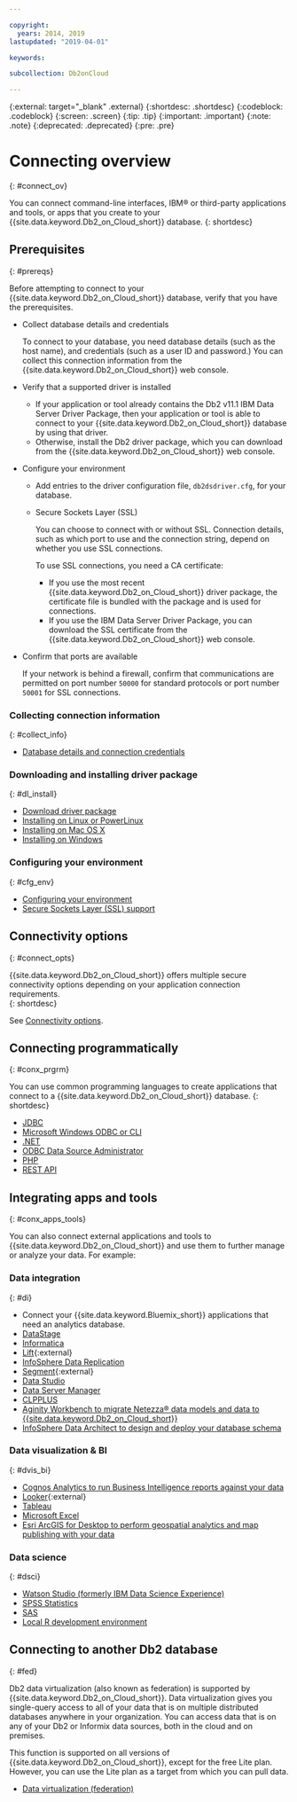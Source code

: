 ```yaml
---

copyright:
  years: 2014, 2019
lastupdated: "2019-04-01"

keywords:

subcollection: Db2onCloud

---
```


<!-- Attribute definitions --> 
{:external: target="_blank" .external}
{:shortdesc: .shortdesc}
{:codeblock: .codeblock}
{:screen: .screen}
{:tip: .tip}
{:important: .important}
{:note: .note}
{:deprecated: .deprecated}
{:pre: .pre}

# Connecting overview
{: #connect_ov}

You can connect command-line interfaces, IBM® or third-party applications and tools, or apps that you create to your {{site.data.keyword.Db2_on_Cloud_short}} database. 
{: shortdesc}

## Prerequisites
{: #prereqs}

Before attempting to connect to your {{site.data.keyword.Db2_on_Cloud_short}} database, verify that you have the prerequisites. 

- Collect database details and credentials

   To connect to your database, you need database details (such as the host name), and credentials (such as a user ID and password.) You can collect this connection information from the {{site.data.keyword.Db2_on_Cloud_short}} web console.

- Verify that a supported driver is installed

   - If your application or tool already contains the Db2 v11.1 IBM Data Server Driver Package, then your application or tool is able to connect to your {{site.data.keyword.Db2_on_Cloud_short}} database by using that driver.
   - Otherwise, install the Db2 driver package, which you can download from the {{site.data.keyword.Db2_on_Cloud_short}} web console.

- Configure your environment

  - Add entries to the driver configuration file, `db2dsdriver.cfg`, for your database.
  - Secure Sockets Layer (SSL)

    You can choose to connect with or without SSL. Connection details, such as which port to use and the connection string, depend on whether you use SSL connections.

    To use SSL connections, you need a CA certificate:
    - If you use the most recent {{site.data.keyword.Db2_on_Cloud_short}} driver package, the certificate file is bundled with the package and is used for connections.
    - If you use the IBM Data Server Driver Package, you can download the SSL certificate from the {{site.data.keyword.Db2_on_Cloud_short}} web console.

- Confirm that ports are available

   If your network is behind a firewall, confirm that communications are permitted on port number `50000` for standard protocols or port number `50001` for SSL connections.

<!-- Before you can connect to your {{site.data.keyword.Db2_on_Cloud_short}} database, verify that you completed downloading and installing the necessary components on the prerequisites checklist: 

- [Prerequisites checklist](prereqs.html) -->

### Collecting connection information
{: #collect_info}

- [Database details and connection credentials](/docs/services/Db2onCloud/connecting?topic=Db2onCloud-db_details_cxn_creds#db_details_cxn_creds)

### Downloading and installing driver package
{: #dl_install}

- [Download driver package](/docs/services/Db2onCloud/connecting?topic=Db2onCloud-dr_pkg#dr_pkg)
- [Installing on Linux or PowerLinux](/docs/services/Db2onCloud/connecting?topic=Db2onCloud-install_dr_pkg_linux#install_dr_pkg_linux)
- [Installing on Mac OS X](/docs/services/Db2onCloud/connecting?topic=Db2onCloud-install_dr_pkg_mac#install_dr_pkg_mac)
- [Installing on Windows](/docs/services/Db2onCloud/connecting?topic=Db2onCloud-install_dr_pkg_windows#install_dr_pkg_windows)

### Configuring your environment
{: #cfg_env}

- [Configuring your environment](/docs/services/Db2onCloud/connecting?topic=Db2onCloud-cfg_loc_env#cfg_loc_env)
- [Secure Sockets Layer (SSL) support](/docs/services/Db2onCloud/connecting?topic=Db2onCloud-ssl_support#ssl_support)

## Connectivity options
{: #connect_opts}

{{site.data.keyword.Db2_on_Cloud_short}} offers multiple secure connectivity options depending on your application connection requirements.  
{: shortdesc}

See [Connectivity options](/docs/services/Db2onCloud/connecting?topic=Db2onCloud-connect_options#connect_options).

## Connecting programmatically
{: #conx_prgrm}

You can use common programming languages to create applications that connect to a {{site.data.keyword.Db2_on_Cloud_short}} database.
{: shortdesc}

- [JDBC](/docs/services/Db2onCloud/connecting?topic=Db2onCloud-con_prog_jdbc#con_prog_jdbc)
- [Microsoft Windows ODBC or CLI](/docs/services/Db2onCloud/connecting?topic=Db2onCloud-con_prog_odbc_cli#con_prog_odbc_cli)
- [.NET](/docs/services/Db2onCloud/connecting?topic=Db2onCloud-con_prog_net#con_prog_net)
- [ODBC Data Source Administrator](/docs/services/Db2onCloud/connecting?topic=Db2onCloud-con_prog_odbc_dsa#con_prog_odbc_dsa)
- [PHP](/docs/services/Db2onCloud/connecting?topic=Db2onCloud-con_prog_php#con_prog_php)
- [REST API](/docs/services/Db2onCloud/connecting?topic=Db2onCloud-con_rest_api#con_rest_api)
<!-- - [C++]() -->
<!-- - [Java]() -->
<!-- - [Node.js]() -->
<!-- - [Perl]() -->
<!-- - [Python]() -->

## Integrating apps and tools
{: #conx_apps_tools}

You can also connect external applications and tools to {{site.data.keyword.Db2_on_Cloud_short}} and use them to further manage or analyze your data. For example:

### Data integration
{: #di}

- Connect your {{site.data.keyword.Bluemix_short}} applications that need an analytics database.
- [DataStage](/docs/services/Db2onCloud/connecting?topic=Db2onCloud-data_int#datastage)
- [Informatica](/docs/services/Db2onCloud/connecting?topic=Db2onCloud-data_int#informatica)
- [Lift](https://www.lift-cli.cloud.ibm.com/#docs){:external}
- [InfoSphere Data Replication](/docs/services/Db2onCloud/connecting?topic=Db2onCloud-data_int#idr)
- [Segment](https://segment.com/docs/destinations/db2/){:external}
- [Data Studio](/docs/services/Db2onCloud/connecting?topic=Db2onCloud-data_int#data_studio)
- [Data Server Manager](/docs/services/Db2onCloud/connecting?topic=Db2onCloud-data_int#dsm)
- [CLPPLUS](/docs/services/Db2onCloud/connecting?topic=Db2onCloud-data_int#clpplus)
- [Aginity Workbench to migrate Netezza® data models and data to {{site.data.keyword.Db2_on_Cloud_short}}](/docs/services/Db2onCloud/connecting?topic=Db2onCloud-data_int#aginity_wb)
- [InfoSphere Data Architect to design and deploy your database schema](/docs/services/Db2onCloud/connecting?topic=Db2onCloud-data_int#ida)

### Data visualization & BI
{: #dvis_bi}

- [Cognos Analytics to run Business Intelligence reports against your data](/docs/services/Db2onCloud/connecting?topic=Db2onCloud-data_vis_bi#cognos)
- [Looker](https://docs.looker.com/setup-and-management/connecting-to-db){:external}
- [Tableau](/docs/services/Db2onCloud/connecting?topic=Db2onCloud-data_vis_bi#tableau)
- [Microsoft Excel](/docs/services/Db2onCloud/connecting?topic=Db2onCloud-data_vis_bi#excel)
- [Esri ArcGIS for Desktop to perform geospatial analytics and map publishing with your data](/docs/services/Db2onCloud/connecting?topic=Db2onCloud-data_vis_bi#esri_arcgis)

### Data science
{: #dsci}

- [Watson Studio (formerly IBM Data Science Experience)](/docs/services/Db2onCloud/connecting?topic=Db2onCloud-ds#watson_studio)
- [SPSS Statistics](/docs/services/Db2onCloud/connecting?topic=Db2onCloud-ds#spss_stats)
- [SAS](/docs/services/Db2onCloud/connecting?topic=Db2onCloud-ds#sas)
- [Local R development environment](/docs/services/Db2onCloud/connecting?topic=Db2onCloud-ds#r_dev_env)

## Connecting to another Db2 database
{: #fed}

Db2 data virtualization (also known as federation) is supported by {{site.data.keyword.Db2_on_Cloud_short}}. Data virtualization gives you single-query access to all of your data that is on multiple distributed databases anywhere in your organization. You can access data that is on any of your Db2 or Informix data sources, both in the cloud and on premises. 

This function is supported on all versions of {{site.data.keyword.Db2_on_Cloud_short}}, except for the free Lite plan. However, you can use the Lite plan as a target from which you can pull data.

- [Data virtualization (federation)](/docs/services/Db2onCloud?topic=Db2onCloud-data_virt_fed)


